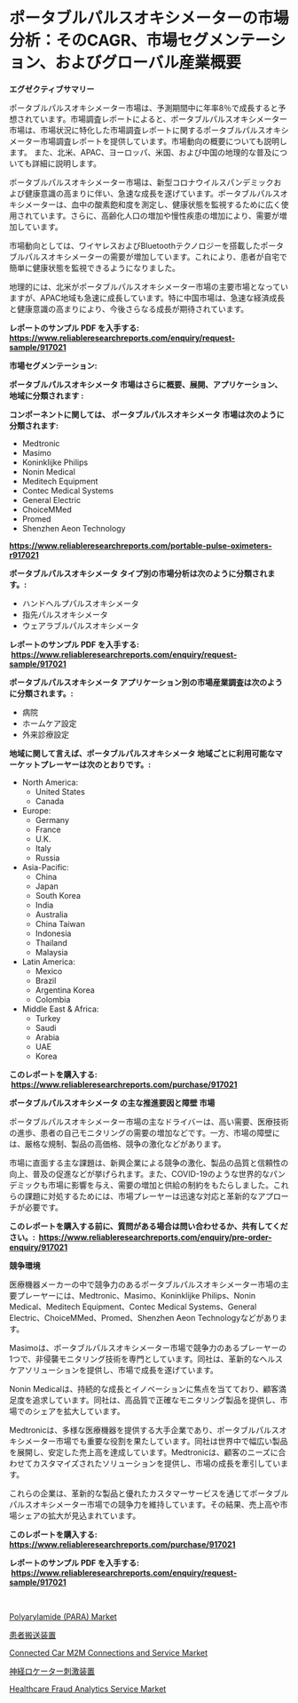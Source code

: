 <p><h1>ポータブルパルスオキシメーターの市場分析：そのCAGR、市場セグメンテーション、およびグローバル産業概要</h1></p><p><strong>エグゼクティブサマリー</strong></p>
<p><p>ポータブルパルスオキシメーター市場は、予測期間中に年率8％で成長すると予想されています。市場調査レポートによると、ポータブルパルスオキシメーター市場は、市場状況に特化した市場調査レポートに関するポータブルパルスオキシメーター市場調査レポートを提供しています。市場動向の概要についても説明します。 また、北米、APAC、ヨーロッパ、米国、および中国の地理的な普及についても詳細に説明します。</p><p>ポータブルパルスオキシメーター市場は、新型コロナウイルスパンデミックおよび健康意識の高まりに伴い、急速な成長を遂げています。ポータブルパルスオキシメーターは、血中の酸素飽和度を測定し、健康状態を監視するために広く使用されています。さらに、高齢化人口の増加や慢性疾患の増加により、需要が増加しています。</p><p>市場動向としては、ワイヤレスおよびBluetoothテクノロジーを搭載したポータブルパルスオキシメーターの需要が増加しています。これにより、患者が自宅で簡単に健康状態を監視できるようになりました。</p><p>地理的には、北米がポータブルパルスオキシメーター市場の主要市場となっていますが、APAC地域も急速に成長しています。特に中国市場は、急速な経済成長と健康意識の高まりにより、今後さらなる成長が期待されています。</p></p>
<p><strong>レポートのサンプル PDF を入手する: <a href="https://www.reliableresearchreports.com/enquiry/request-sample/917021">https://www.reliableresearchreports.com/enquiry/request-sample/917021</a></strong></p>
<p><strong>市場セグメンテーション:</strong></p>
<p><strong> ポータブルパルスオキシメータ 市場はさらに概要、展開、アプリケーション、地域に分類されます :</strong></p>
<p><strong>コンポーネントに関しては、 ポータブルパルスオキシメータ 市場は次のように分類されます: &nbsp;</strong></p>
<p><ul><li>Medtronic</li><li>Masimo</li><li>Koninklijke Philips</li><li>Nonin Medical</li><li>Meditech Equipment</li><li>Contec Medical Systems</li><li>General Electric</li><li>ChoiceMMed</li><li>Promed</li><li>Shenzhen Aeon Technology</li></ul></p>
<p><strong><a href="https://www.reliableresearchreports.com/portable-pulse-oximeters-r917021">https://www.reliableresearchreports.com/portable-pulse-oximeters-r917021</a></strong></p>
<p><strong> ポータブルパルスオキシメータ タイプ別の市場分析は次のように分類されます。:</strong></p>
<p><ul><li>ハンドヘルプパルスオキシメータ</li><li>指先パルスオキシメータ</li><li>ウェアラブルパルスオキシメータ</li></ul></p>
<p><strong>レポートのサンプル PDF を入手する: &nbsp;<a href="https://www.reliableresearchreports.com/enquiry/request-sample/917021">https://www.reliableresearchreports.com/enquiry/request-sample/917021</a></strong></p>
<p><strong> ポータブルパルスオキシメータ アプリケーション別の市場産業調査は次のように分類されます。:</strong></p>
<p><ul><li>病院</li><li>ホームケア設定</li><li>外来診療設定</li></ul></p>
<p><strong>地域に関して言えば、ポータブルパルスオキシメータ 地域ごとに利用可能なマーケットプレーヤーは次のとおりです。:</strong></p>
<p><ul>
    <li>
        North America:
        <ul>
            <li>United States</li>
            <li>Canada</li>
        </ul>
    </li>
    <li>
        Europe:
        <ul>
            <li>Germany</li>
            <li>France</li>
            <li>U.K.</li>
            <li>Italy</li>
            <li>Russia</li>
        </ul>
    </li>
    <li>
        Asia-Pacific:
        <ul>
            <li>China</li>
            <li>Japan</li>
            <li>South Korea</li>
            <li>India</li>
            <li>Australia</li>
            <li>China Taiwan</li>
            <li>Indonesia</li>
            <li>Thailand</li>
            <li>Malaysia</li>
        </ul>
    </li>
    <li>
        Latin America:
        <ul>
            <li>Mexico</li>
            <li>Brazil</li>
            <li>Argentina Korea</li>
            <li>Colombia</li>
        </ul>
    </li>
    <li>
        Middle East & Africa:
        <ul>
            <li>Turkey</li>
            <li>Saudi</li>
            <li>Arabia</li>
            <li>UAE</li>
            <li>Korea</li>
        </ul>
    </li>
    </ul></p>
<p><strong>このレポートを購入する: &nbsp;<a href="https://www.reliableresearchreports.com/purchase/917021">https://www.reliableresearchreports.com/purchase/917021</a></strong></p>
<p><strong>ポータブルパルスオキシメータ の主な推進要因と障壁 市場</strong></p>
<p><p>ポータブルパルスオキシメーター市場の主なドライバーは、高い需要、医療技術の進歩、患者の自己モニタリングの需要の増加などです。一方、市場の障壁には、厳格な規制、製品の高価格、競争の激化などがあります。</p><p>市場に直面する主な課題は、新興企業による競争の激化、製品の品質と信頼性の向上、普及の促進などが挙げられます。また、COVID-19のような世界的なパンデミックも市場に影響を与え、需要の増加と供給の制約をもたらしました。これらの課題に対処するためには、市場プレーヤーは迅速な対応と革新的なアプローチが必要です。</p></p>
<p><strong>このレポートを購入する前に、質問がある場合は問い合わせるか、共有してください。:&nbsp; <a href="https://www.reliableresearchreports.com/enquiry/pre-order-enquiry/917021">https://www.reliableresearchreports.com/enquiry/pre-order-enquiry/917021</a></strong></p>
<p><strong>競争環境</strong></p>
<p><p>医療機器メーカーの中で競争力のあるポータブルパルスオキシメーター市場の主要プレーヤーには、Medtronic、Masimo、Koninklijke Philips、Nonin Medical、Meditech Equipment、Contec Medical Systems、General Electric、ChoiceMMed、Promed、Shenzhen Aeon Technologyなどがあります。</p><p>Masimoは、ポータブルパルスオキシメーター市場で競争力のあるプレーヤーの1つで、非侵襲モニタリング技術を専門としています。同社は、革新的なヘルスケアソリューションを提供し、市場で成長を遂げています。</p><p>Nonin Medicalは、持続的な成長とイノベーションに焦点を当てており、顧客満足度を追求しています。同社は、高品質で正確なモニタリング製品を提供し、市場でのシェアを拡大しています。</p><p>Medtronicは、多様な医療機器を提供する大手企業であり、ポータブルパルスオキシメーター市場でも重要な役割を果たしています。同社は世界中で幅広い製品を展開し、安定した売上高を達成しています。Medtronicは、顧客のニーズに合わせてカスタマイズされたソリューションを提供し、市場の成長を牽引しています。</p><p>これらの企業は、革新的な製品と優れたカスタマーサービスを通じてポータブルパルスオキシメーター市場での競争力を維持しています。その結果、売上高や市場シェアの拡大が見込まれています。</p></p>
<p><strong>このレポートを購入する: &nbsp; <a href="https://www.reliableresearchreports.com/purchase/917021">https://www.reliableresearchreports.com/purchase/917021</a></strong></p>
<p><strong>レポートのサンプル PDF を入手する: &nbsp;<a href="https://www.reliableresearchreports.com/enquiry/request-sample/917021">https://www.reliableresearchreports.com/enquiry/request-sample/917021</a></strong><strong></strong></p>
<p>&nbsp;</p>
<p><p><a href="https://issuu.com/reportprime-2/docs/polyarylamide-para-market-size-2030.pptx">Polyarylamide (PARA) Market</a></p><p><a href="https://github.com/roulaayoub-saad/Market-Research-Report-List-1/blob/main/149875558663.md">患者搬送装置</a></p><p><a href="https://medium.com/@loganunn65756/connected-car-m2m-connections-and-service-market-research-report-its-history-and-forecast-2024-to-f4a03ab21882">Connected Car M2M Connections and Service Market</a></p><p><a href="https://medium.com/@adaming121/%E7%A5%9E%E7%B5%8C%E3%83%AD%E3%82%B1%E3%83%BC%E3%82%BF%E3%83%BC%E5%88%BA%E6%BF%80%E8%A3%85%E7%BD%AE%E5%B8%82%E5%A0%B4%E8%A6%8F%E6%A8%A1%E3%81%AF-%E4%B8%96%E7%95%8C%E7%94%A3%E6%A5%AD%E3%81%AB%E3%81%8A%E3%81%91%E3%82%8B%E6%9C%80%E9%81%A9%E3%81%AA%E3%83%9E%E3%83%BC%E3%82%B1%E3%83%86%E3%82%A3%E3%83%B3%E3%82%B0%E3%83%81%E3%83%A3%E3%83%B3%E3%83%8D%E3%83%AB%E3%82%92%E6%98%8E%E3%82%89%E3%81%8B%E3%81%AB%E3%81%97%E3%81%BE%E3%81%99-1cd463398253">神経ロケーター刺激装置</a></p><p><a href="https://medium.com/@joanacasper19/healthcare-fraud-analytics-service-market-research-report-its-history-and-forecast-2024-to-2031-e5b7a3f5ef52">Healthcare Fraud Analytics Service Market</a></p></p>